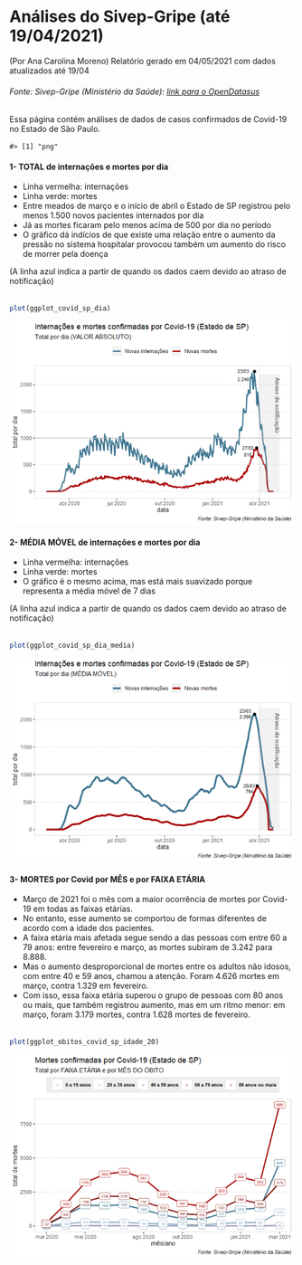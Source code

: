 Análises do Sivep-Gripe (até 19/04/2021)
================
(Por Ana Carolina Moreno)
Relatório gerado em 04/05/2021 com dados atualizados até 19/04

<!-- README.md is generated from README.Rmd. Please edit that file -->

###### Fonte: Sivep-Gripe (Ministério da Saúde): [link para o OpenDatasus](opendatasus.saude.gov.br/)

<!-- badges: start -->
<!-- badges: end -->

Essa página contém análises de dados de casos confirmados de Covid-19 no
Estado de São Paulo.

    #> [1] "png"

#### 1- TOTAL de internações e mortes por dia

-   Linha vermelha: internações
-   Linha verde: mortes
-   Entre meados de março e o início de abril o Estado de SP registrou
    pelo menos 1.500 novos pacientes internados por dia
-   Já as mortes ficaram pelo menos acima de 500 por dia no período
-   O gráfico dá indícios de que existe uma relação entre o aumento da
    pressão no sistema hospitalar provocou também um aumento do risco de
    morrer pela doença

(A linha azul indica a partir de quando os dados caem devido ao atraso
de notificação)

``` r

plot(ggplot_covid_sp_dia)
```

![](README_files/figure-gfm/ggplot_covid_sp_dia2-1.png)<!-- -->

#### 2- MÉDIA MÓVEL de internações e mortes por dia

-   Linha vermelha: internações
-   Linha verde: mortes
-   O gráfico é o mesmo acima, mas está mais suavizado porque representa
    a média móvel de 7 dias

(A linha azul indica a partir de quando os dados caem devido ao atraso
de notificação)

``` r

plot(ggplot_covid_sp_dia_media)
```

![](README_files/figure-gfm/ggplot_covid_sp_dia_media2-1.png)<!-- -->

#### 3- MORTES por Covid por MÊS e por FAIXA ETÁRIA

-   Março de 2021 foi o mês com a maior ocorrência de mortes por
    Covid-19 em todas as faixas etárias.
-   No entanto, esse aumento se comportou de formas diferentes de acordo
    com a idade dos pacientes.
-   A faixa etária mais afetada segue sendo a das pessoas com entre 60 a
    79 anos: entre fevereiro e março, as mortes subiram de 3.242 para
    8.888.
-   Mas o aumento desproporcional de mortes entre os adultos não idosos,
    com entre 40 e 59 anos, chamou a atenção. Foram 4.626 mortes em
    março, contra 1.329 em fevereiro.
-   Com isso, essa faixa etária superou o grupo de pessoas com 80 anos
    ou mais, que também registrou aumento, mas em um ritmo menor: em
    março, foram 3.179 mortes, contra 1.628 mortes de fevereiro.

``` r

plot(ggplot_obitos_covid_sp_idade_20)
```

![](README_files/figure-gfm/ggplot_covid_sp_idade2-1.png)<!-- -->
